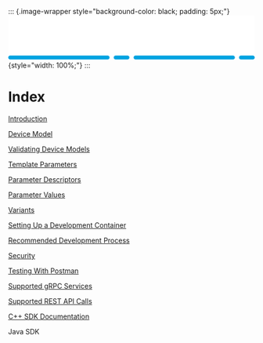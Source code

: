 ::: {.image-wrapper style="background-color: black; padding: 5px;"}
![Catena Logo](images/Catena%20Logo_PMS2191%20&%20White.png){style="width: 100%;"}
:::

# Index

[Introduction](Introduction.html)

[Device Model](DeviceModel.html)

[Validating Device Models](Validation.html)

[Template Parameters](Template.html)

[Parameter Descriptors](Params.html)

[Parameter Values](Value.html)

[Variants](Variants.html)

[Setting Up a Development Container](DevContainer.html)

[Recommended Development Process](DevProcess.html)

[Security](Security.html)

[Testing With Postman](TestingWithPostman.html)

[Supported gRPC Services](gRPC.html)

[Supported REST API Calls](index.html)

[C++ SDK Documentation](doxygen/index.html)

Java SDK


